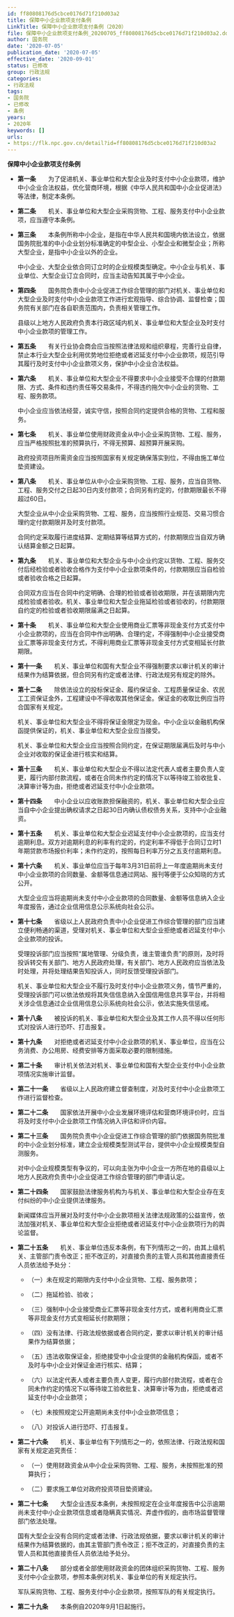```yaml
---
id: ff80808176d5cbce0176d71f210d03a2
title: 保障中小企业款项支付条例
LinkTitle: 保障中小企业款项支付条例（2020）
file: 保障中小企业款项支付条例_20200705_ff80808176d5cbce0176d71f210d03a2.docx
author: 国务院
date: '2020-07-05'
publication_date: '2020-07-05'
effective_date: '2020-09-01'
status: 已修改
group: 行政法规
categories:
- 行政法规
tags:
- 国务院
- 已修改
- 条例
years:
- 2020年
keywords: []
urls:
- https://flk.npc.gov.cn/detail?id=ff80808176d5cbce0176d71f210d03a2
---
```


**保障中小企业款项支付条例**

- **第一条**　　为了促进机关、事业单位和大型企业及时支付中小企业款项，维护中小企业合法权益，优化营商环境，根据《中华人民共和国中小企业促进法》等法律，制定本条例。

- **第二条**　　机关、事业单位和大型企业采购货物、工程、服务支付中小企业款项，应当遵守本条例。

- **第三条**　　本条例所称中小企业，是指在中华人民共和国境内依法设立，依据国务院批准的中小企业划分标准确定的中型企业、小型企业和微型企业；所称大型企业，是指中小企业以外的企业。

  中小企业、大型企业依合同订立时的企业规模类型确定。中小企业与机关、事业单位、大型企业订立合同时，应当主动告知其属于中小企业。

- **第四条**　　国务院负责中小企业促进工作综合管理的部门对机关、事业单位和大型企业及时支付中小企业款项工作进行宏观指导、综合协调、监督检查；国务院有关部门在各自职责范围内，负责相关管理工作。

  县级以上地方人民政府负责本行政区域内机关、事业单位和大型企业及时支付中小企业款项的管理工作。

- **第五条**　　有关行业协会商会应当按照法律法规和组织章程，完善行业自律，禁止本行业大型企业利用优势地位拒绝或者迟延支付中小企业款项，规范引导其履行及时支付中小企业款项义务，保护中小企业合法权益。

- **第六条**　　机关、事业单位和大型企业不得要求中小企业接受不合理的付款期限、方式、条件和违约责任等交易条件，不得违约拖欠中小企业的货物、工程、服务款项。

  中小企业应当依法经营，诚实守信，按照合同约定提供合格的货物、工程和服务。

- **第七条**　　机关、事业单位使用财政资金从中小企业采购货物、工程、服务，应当严格按照批准的预算执行，不得无预算、超预算开展采购。

  政府投资项目所需资金应当按照国家有关规定确保落实到位，不得由施工单位垫资建设。

- **第八条**　　机关、事业单位从中小企业采购货物、工程、服务，应当自货物、工程、服务交付之日起30日内支付款项；合同另有约定的，付款期限最长不得超过60日。

  大型企业从中小企业采购货物、工程、服务，应当按照行业规范、交易习惯合理约定付款期限并及时支付款项。

  合同约定采取履行进度结算、定期结算等结算方式的，付款期限应当自双方确认结算金额之日起算。

- **第九条**　　机关、事业单位和大型企业与中小企业约定以货物、工程、服务交付后经检验或者验收合格作为支付中小企业款项条件的，付款期限应当自检验或者验收合格之日起算。

  合同双方应当在合同中约定明确、合理的检验或者验收期限，并在该期限内完成检验或者验收。机关、事业单位和大型企业拖延检验或者验收的，付款期限自约定的检验或者验收期限届满之日起算。

- **第十条**　　机关、事业单位和大型企业使用商业汇票等非现金支付方式支付中小企业款项的，应当在合同中作出明确、合理约定，不得强制中小企业接受商业汇票等非现金支付方式，不得利用商业汇票等非现金支付方式变相延长付款期限。

- **第十一条**　　机关、事业单位和国有大型企业不得强制要求以审计机关的审计结果作为结算依据，但合同另有约定或者法律、行政法规另有规定的除外。

- **第十二条**　　除依法设立的投标保证金、履约保证金、工程质量保证金、农民工工资保证金外，工程建设中不得收取其他保证金。保证金的收取比例应当符合国家有关规定。

  机关、事业单位和大型企业不得将保证金限定为现金。中小企业以金融机构保函提供保证的，机关、事业单位和大型企业应当接受。

  机关、事业单位和大型企业应当按照合同约定，在保证期限届满后及时与中小企业对收取的保证金进行核实和结算。

- **第十三条**　　机关、事业单位和大型企业不得以法定代表人或者主要负责人变更，履行内部付款流程，或者在合同未作约定的情况下以等待竣工验收批复、决算审计等为由，拒绝或者迟延支付中小企业款项。

- **第十四条**　　中小企业以应收账款担保融资的，机关、事业单位和大型企业应当自中小企业提出确权请求之日起30日内确认债权债务关系，支持中小企业融资。

- **第十五条**　　机关、事业单位和大型企业迟延支付中小企业款项的，应当支付逾期利息。双方对逾期利息的利率有约定的，约定利率不得低于合同订立时1年期贷款市场报价利率；未作约定的，按照每日利率万分之五支付逾期利息。

- **第十六条**　　机关、事业单位应当于每年3月31日前将上一年度逾期尚未支付中小企业款项的合同数量、金额等信息通过网站、报刊等便于公众知晓的方式公开。

  大型企业应当将逾期尚未支付中小企业款项的合同数量、金额等信息纳入企业年度报告，通过企业信用信息公示系统向社会公示。

- **第十七条**　　省级以上人民政府负责中小企业促进工作综合管理的部门应当建立便利畅通的渠道，受理对机关、事业单位和大型企业拒绝或者迟延支付中小企业款项的投诉。

  受理投诉部门应当按照“属地管理、分级负责，谁主管谁负责”的原则，及时将投诉转交有关部门、地方人民政府处理，有关部门、地方人民政府应当依法及时处理，并将处理结果告知投诉人，同时反馈受理投诉部门。

  机关、事业单位和大型企业不履行及时支付中小企业款项义务，情节严重的，受理投诉部门可以依法依规将其失信信息纳入全国信用信息共享平台，并将相关涉企信息通过企业信用信息公示系统向社会公示，依法实施失信惩戒。

- **第十八条**　　被投诉的机关、事业单位和大型企业及其工作人员不得以任何形式对投诉人进行恐吓、打击报复。

- **第十九条**　　对拒绝或者迟延支付中小企业款项的机关、事业单位，应当在公务消费、办公用房、经费安排等方面采取必要的限制措施。

- **第二十条**　　审计机关依法对机关、事业单位和国有大型企业支付中小企业款项情况实施审计监督。

- **第二十一条**　　省级以上人民政府建立督查制度，对及时支付中小企业款项工作进行监督检查。

- **第二十二条**　　国家依法开展中小企业发展环境评估和营商环境评价时，应当将及时支付中小企业款项工作情况纳入评估和评价内容。

- **第二十三条**　　国务院负责中小企业促进工作综合管理的部门依据国务院批准的中小企业划分标准，建立企业规模类型测试平台，提供中小企业规模类型自测服务。

  对中小企业规模类型有争议的，可以向主张为中小企业一方所在地的县级以上地方人民政府负责中小企业促进工作综合管理的部门申请认定。

- **第二十四条**　　国家鼓励法律服务机构为与机关、事业单位和大型企业存在支付纠纷的中小企业提供法律服务。

  新闻媒体应当开展对及时支付中小企业款项相关法律法规政策的公益宣传，依法加强对机关、事业单位和大型企业拒绝或者迟延支付中小企业款项行为的舆论监督。

- **第二十五条**　　机关、事业单位违反本条例，有下列情形之一的，由其上级机关、主管部门责令改正；拒不改正的，对直接负责的主管人员和其他直接责任人员依法给予处分：

  - （一）未在规定的期限内支付中小企业货物、工程、服务款项；

  - （二）拖延检验、验收；

  - （三）强制中小企业接受商业汇票等非现金支付方式，或者利用商业汇票等非现金支付方式变相延长付款期限；

  - （四）没有法律、行政法规依据或者合同约定，要求以审计机关的审计结果作为结算依据；

  - （五）违法收取保证金，拒绝接受中小企业提供的金融机构保函，或者不及时与中小企业对保证金进行核实、结算；

  - （六）以法定代表人或者主要负责人变更，履行内部付款流程，或者在合同未作约定的情况下以等待竣工验收批复、决算审计等为由，拒绝或者迟延支付中小企业款项；

  - （七）未按照规定公开逾期尚未支付中小企业款项信息；

  - （八）对投诉人进行恐吓、打击报复。

- **第二十六条**　　机关、事业单位有下列情形之一的，依照法律、行政法规和国家有关规定追究责任：

  - （一）使用财政资金从中小企业采购货物、工程、服务，未按照批准的预算执行；

  - （二）要求施工单位对政府投资项目垫资建设。

- **第二十七条**　　大型企业违反本条例，未按照规定在企业年度报告中公示逾期尚未支付中小企业款项信息或者隐瞒真实情况、弄虚作假的，由市场监督管理部门依法处理。

  国有大型企业没有合同约定或者法律、行政法规依据，要求以审计机关的审计结果作为结算依据的，由其主管部门责令改正；拒不改正的，对直接负责的主管人员和其他直接责任人员依法给予处分。

- **第二十八条**　　部分或者全部使用财政资金的团体组织采购货物、工程、服务支付中小企业款项，参照本条例对机关、事业单位的有关规定执行。

  军队采购货物、工程、服务支付中小企业款项，按照军队的有关规定执行。

- **第二十九条**　　本条例自2020年9月1日起施行。
